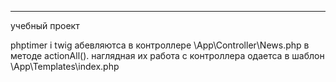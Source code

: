 ****
учебный проект

phptimer i twig абевляютса в контроллере \App\Controller\News.php
в методе actionAll().
наглядная их работа с контроллера одаетса в шаблон \App\Templates\index.php


